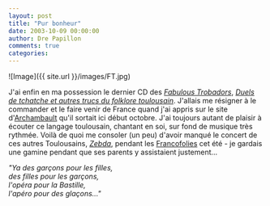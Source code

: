 ```yaml
---
layout: post
title: "Pur bonheur"
date: 2003-10-09 00:00:00
author: Dre Papillon
comments: true
categories: 
---
```



![Image]({{ site.url }}/images/FT.jpg)

J'ai enfin en ma possession le dernier CD des *[Fabulous Trobadors](http://membres.lycos.fr/fabtrob/)*, *[Duels de tchatche et autres trucs du folklore toulousain](http://www.amazon.fr/exec/obidos/ASIN/B000092XFH/402-0929658-0556161)*.  J'allais me résigner à le commander et le faire venir de France quand j'ai appris sur le site d'[Archambault](http://www.archambault.ca/) qu'il sortait ici début octobre.  J'ai toujours autant de plaisir à écouter ce langage toulousain, chantant en soi, sur fond de musique très rythmée.  Voilà de quoi me consoler (un peu) d'avoir manqué le concert de ces autres Toulousains, *[Zebda](http://www.zebda.fr/)*, pendant les [Francofolies](http://www.francofolies.com/) cet été - je gardais une gamine pendant que ses parents y assistaient justement...

*"Ya des garçons pour les filles, <BR>des filles pour les garçons, <BR>l'opéra pour la Bastille, <BR>l'apéro pour des glaçons..."*

